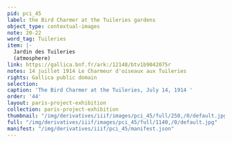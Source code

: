 ```yaml
---
pid: pci_45
label: the Bird Charmer at the Tuileries gardens
object_type: contextual-images
note: 20-22
word_tag: Tuileries
item: |-
  Jardin des Tuileries
  (atmosphere)
link: https://gallica.bnf.fr/ark:/12148/btv1b9042075r
notes: 14 juillet 1914 Le Charmeur d'oiseaux aux Tuileries
rights: Gallica public domain
selection: 
caption: 'The Bird Charmer at the Tuileries, July 14, 1914 '
order: '44'
layout: paris-project-exhibition
collection: paris-project-exhibition
thumbnail: "/img/derivatives/iiif/images/pci_45/full/250,/0/default.jpg"
full: "/img/derivatives/iiif/images/pci_45/full/1140,/0/default.jpg"
manifest: "/img/derivatives/iiif/pci_45/manifest.json"
---
```

